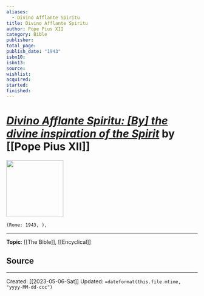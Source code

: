 ```yaml
---
aliases:
  - Divino Afflante Spiritu
title: Divino Afflante Spiritu
author: Pope Pius XII
category: Bible
publisher: 
total_page: 
publish_date: "1943"
isbn10: 
isbn13: 
source: 
wishlist: 
acquired: 
started: 
finished:
---
```

# *[Divino Afflante Spiritu: [By] the divine inspiration of the Spirit](https://www.vatican.va/content/pius-xii/en/encyclicals/documents/hf_p-xii_enc_30091943_divino-afflante-spiritu.html)* by [[Pope Pius XII]]

<img src="" width=150>

`(Rome: 1943, ), `


--- 
**Topic**: [[The Bible]], [[Encyclical]]

**Source**
- 

---
Created: [[2023-05-06-Sat]]
Updated: `=dateformat(this.file.mtime, "yyyy-MM-dd-ccc")`